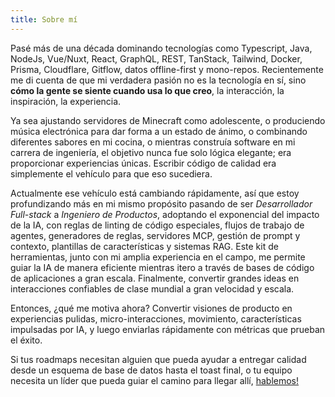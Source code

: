 ```yaml
---
title: Sobre mí
---
```


Pasé más de una década dominando tecnologías como Typescript, Java, NodeJs, Vue/Nuxt, React, GraphQL, REST, TanStack, Tailwind, Docker, Prisma, Cloudflare, Gitflow, datos offline-first y mono-repos. Recientemente me di cuenta de que mi verdadera pasión no es la tecnología en sí, sino **cómo la gente se siente cuando usa lo que creo**, la interacción, la inspiración, la experiencia.

Ya sea ajustando servidores de Minecraft como adolescente, o produciendo música electrónica para dar forma a un estado de ánimo, o combinando diferentes sabores en mi cocina, o mientras construía software en mi carrera de ingeniería, el objetivo nunca fue solo lógica elegante; era proporcionar experiencias únicas. Escribir código de calidad era simplemente el vehículo para que eso sucediera.

Actualmente ese vehículo está cambiando rápidamente, así que estoy profundizando más en mi mismo propósito pasando de ser _Desarrollador Full-stack_ a _Ingeniero de Productos_, adoptando el exponencial del impacto de la IA, con reglas de linting de código especiales, flujos de trabajo de agentes, generadores de reglas, servidores MCP, gestión de prompt y contexto, plantillas de características y sistemas RAG. Este kit de herramientas, junto con mi amplia experiencia en el campo, me permite guiar la IA de manera eficiente mientras itero a través de bases de código de aplicaciones a gran escala. Finalmente, convertir grandes ideas en interacciones confiables de clase mundial a gran velocidad y escala.

Entonces, ¿qué me motiva ahora? Convertir visiones de producto en experiencias pulidas, micro-interacciones, movimiento, características impulsadas por IA, y luego enviarlas rápidamente con métricas que prueban el éxito.

Si tus roadmaps necesitan alguien que pueda ayudar a entregar calidad desde un esquema de base de datos hasta el toast final, o tu equipo necesita un líder que pueda guiar el camino para llegar allí, [hablemos!](mailto:d1urno@gmx.com 'hablemos!')
